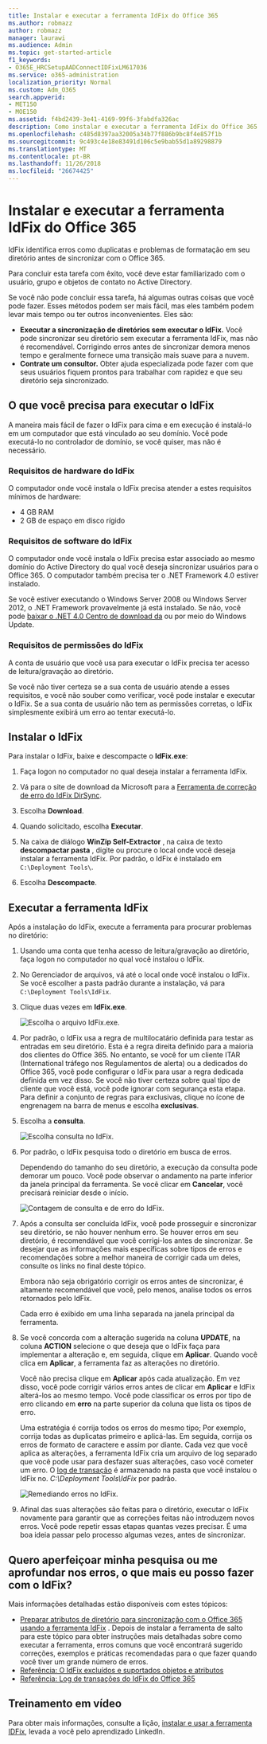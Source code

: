 ```yaml
---
title: Instalar e executar a ferramenta IdFix do Office 365
ms.author: robmazz
author: robmazz
manager: laurawi
ms.audience: Admin
ms.topic: get-started-article
f1_keywords:
- O365E_HRCSetupAADConnectIDFixLM617036
ms.service: o365-administration
localization_priority: Normal
ms.custom: Adm_O365
search.appverid:
- MET150
- MOE150
ms.assetid: f4bd2439-3e41-4169-99f6-3fabdfa326ac
description: Como instalar e executar a ferramenta IdFix do Office 365 para ajudar a limpar seu active directory antes de sincronizá-lo para o Office 365.
ms.openlocfilehash: c485d8397aa32005a34b77f886b9bc8f4e857f1b
ms.sourcegitcommit: 9c493c4e18e83491d106c5e9bab55d1a89298879
ms.translationtype: MT
ms.contentlocale: pt-BR
ms.lasthandoff: 11/26/2018
ms.locfileid: "26674425"
---
```

# <a name="install-and-run-the-office-365-idfix-tool"></a>Instalar e executar a ferramenta IdFix do Office 365

IdFix identifica erros como duplicatas e problemas de formatação em seu diretório antes de sincronizar com o Office 365. 
  
Para concluir esta tarefa com êxito, você deve estar familiarizado com o usuário, grupo e objetos de contato no Active Directory.
  
Se você não pode concluir essa tarefa, há algumas outras coisas que você pode fazer. Esses métodos podem ser mais fácil, mas eles também podem levar mais tempo ou ter outros inconvenientes. Eles são:
  
- **Executar a sincronização de diretórios sem executar o IdFix.** Você pode sincronizar seu diretório sem executar a ferramenta IdFix, mas não é recomendável. Corrigindo erros antes de sincronizar demora menos tempo e geralmente fornece uma transição mais suave para a nuvem. 
- **Contrate um consultor.** Obter ajuda especializada pode fazer com que seus usuários fiquem prontos para trabalhar com rapidez e que seu diretório seja sincronizado. 
    
## <a name="what-you-need-to-run-idfix"></a>O que você precisa para executar o IdFix

A maneira mais fácil de fazer o IdFix para cima e em execução é instalá-lo em um computador que está vinculado ao seu domínio. Você pode executá-lo no controlador de domínio, se você quiser, mas não é necessário.
  
### <a name="idfix-hardware-requirements"></a>Requisitos de hardware do IdFix

O computador onde você instala o IdFix precisa atender a estes requisitos mínimos de hardware:
  
- 4 GB RAM
- 2 GB de espaço em disco rígido
    
### <a name="idfix-software-requirements"></a>Requisitos de software do IdFix

O computador onde você instala o IdFix precisa estar associado ao mesmo domínio do Active Directory do qual você deseja sincronizar usuários para o Office 365. O computador também precisa ter o .NET Framework 4.0 estiver instalado. 
  
Se você estiver executando o Windows Server 2008 ou Windows Server 2012, o .NET Framework provavelmente já está instalado. Se não, você pode [baixar o .NET 4.0 Centro de download da](https://go.microsoft.com/fwlink/p/?LinkId=400475) ou por meio do Windows Update. 
  
### <a name="idfix-permissions-requirements"></a>Requisitos de permissões do IdFix

A conta de usuário que você usa para executar o IdFix precisa ter acesso de leitura/gravação ao diretório.
  
Se você não tiver certeza se a sua conta de usuário atende a esses requisitos, e você não souber como verificar, você pode instalar e executar o IdFix. Se a sua conta de usuário não tem as permissões corretas, o IdFix simplesmente exibirá um erro ao tentar executá-lo.
  
## <a name="install-idfix"></a>Instalar o IdFix

Para instalar o IdFix, baixe e descompacte o **IdFix.exe**: 
  
1. Faça logon no computador no qual deseja instalar a ferramenta IdFix.
    
2. Vá para o site de download da Microsoft para a [Ferramenta de correção de erro do IdFix DirSync](https://go.microsoft.com/fwlink/?linkid=867219).
    
3. Escolha **Download**.
    
4. Quando solicitado, escolha **Executar**.
    
5. Na caixa de diálogo **WinZip Self-Extractor** , na caixa de texto **descompactar pasta** , digite ou procure o local onde você deseja instalar a ferramenta IdFix. Por padrão, o IdFix é instalado em `C:\Deployment Tools\`. 
    
6. Escolha **Descompacte**.
    
## <a name="run-the-idfix-tool"></a>Executar a ferramenta IdFix

Após a instalação do IdFix, execute a ferramenta para procurar problemas no diretório:
  
1. Usando uma conta que tenha acesso de leitura/gravação ao diretório, faça logon no computador no qual você instalou o IdFix.
    
2. No Gerenciador de arquivos, vá até o local onde você instalou o IdFix. Se você escolher a pasta padrão durante a instalação, vá para `C:\Deployment Tools\IdFix`.
    
3. Clique duas vezes em **IdFix.exe**. 
    
    ![Escolha o arquivo IdFix.exe.](media/a9387bbc-991f-41c2-a500-45e3ce574285.JPG)
  
4. Por padrão, o IdFix usa a regra de multilocatário definida para testar as entradas em seu diretório. Esta é a regra direita definido para a maioria dos clientes do Office 365. No entanto, se você for um cliente ITAR (International tráfego nos Regulamentos de alerta) ou a dedicados do Office 365, você pode configurar o IdFix para usar a regra dedicada definida em vez disso. Se você não tiver certeza sobre qual tipo de cliente que você está, você pode ignorar com segurança esta etapa. Para definir a conjunto de regras para exclusivas, clique no ícone de engrenagem na barra de menus e escolha **exclusivas**.
    
5. Escolha a **consulta**.
    
    ![Escolha consulta no IdFix.](media/a07a7aa7-d0ac-4817-8757-946019813a57.JPG)
  
6. Por padrão, o IdFix pesquisa todo o diretório em busca de erros.
    
    Dependendo do tamanho do seu diretório, a execução da consulta pode demorar um pouco. Você pode observar o andamento na parte inferior da janela principal da ferramenta. Se você clicar em **Cancelar**, você precisará reiniciar desde o início.
    
    ![Contagem de consulta e de erro do IdFix.](media/da0198a0-7d4d-4afe-a256-e82f1330ada5.JPG)
  
7. Após a consulta ser concluída IdFix, você pode prosseguir e sincronizar seu diretório, se não houver nenhum erro. Se houver erros em seu diretório, é recomendável que você corrigi-los antes de sincronizar. Se desejar que as informações mais específicas sobre tipos de erros e recomendações sobre a melhor maneira de corrigir cada um deles, consulte os links no final deste tópico. 
    
    Embora não seja obrigatório corrigir os erros antes de sincronizar, é altamente recomendável que você, pelo menos, analise todos os erros retornados pelo IdFix.
    
    Cada erro é exibido em uma linha separada na janela principal da ferramenta. 
    
8. Se você concorda com a alteração sugerida na coluna **UPDATE**, na coluna **ACTION** selecione o que deseja que o IdFix faça para implementar a alteração e, em seguida, clique em **Aplicar**. Quando você clica em **Aplicar**, a ferramenta faz as alterações no diretório.
    
    Você não precisa clique em **Aplicar** após cada atualização. Em vez disso, você pode corrigir vários erros antes de clicar em **Aplicar** e IdFix alterá-los ao mesmo tempo. Você pode classificar os erros por tipo de erro clicando em **erro** na parte superior da coluna que lista os tipos de erro. 
    
    Uma estratégia é corrija todos os erros do mesmo tipo; Por exemplo, corrija todas as duplicatas primeiro e aplicá-las. Em seguida, corrija os erros de formato de caractere e assim por diante. Cada vez que você aplica as alterações, a ferramenta IdFix cria um arquivo de log separado que você pode usar para desfazer suas alterações, caso você cometer um erro. O [log de transação](idfix-transaction-log.md) é armazenado na pasta que você instalou o IdFix no.  _C:\Deployment Tools\IdFix_ por padrão. 
    
    ![Remediando erros no IdFix.](media/5f051070-652c-4be7-98bf-312295e32371.png)
  
9. Afinal das suas alterações são feitas para o diretório, executar o IdFix novamente para garantir que as correções feitas não introduzem novos erros. Você pode repetir essas etapas quantas vezes precisar. É uma boa ideia passar pelo processo algumas vezes, antes de sincronizar.
    
## <a name="i-want-to-refine-my-search-or-dig-deeper-into-the-errors-what-else-can-i-do-with-idfix"></a>Quero aperfeiçoar minha pesquisa ou me aprofundar nos erros, o que mais eu posso fazer com o IdFix?

Mais informações detalhadas estão disponíveis com estes tópicos:
  
- [Preparar atributos de diretório para sincronização com o Office 365 usando a ferramenta IdFix](prepare-directory-attributes-for-synch-with-idfix.md) . Depois de instalar a ferramenta de salto para este tópico para obter instruções mais detalhadas sobre como executar a ferramenta, erros comuns que você encontrará sugerido correções, exemplos e práticas recomendadas para o que fazer quando você tiver um grande número de erros. 
- [Referência: O IdFix excluídos e suportados objetos e atributos](idfix-excluded-and-supported-objects-and-attributes.md)  
- [Referência: Log de transações do IdFix do Office 365](idfix-transaction-log.md)
    
## <a name="video-training"></a>Treinamento em vídeo

Para obter mais informações, consulte a lição, [instalar e usar a ferramenta IDFix](https://support.office.com/article/install-and-use-the-idfix-tool-4d81d73c-f172-4fd5-8542-f601c0c96aa9?ui=en-US&rs=en-US&ad=US), levada a você pelo aprendizado LinkedIn.
  

